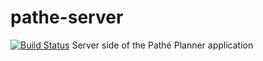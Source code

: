 # pathe-server
[![Build Status](https://travis-ci.org/pathe-planner/pathe-server.svg?branch=master)](https://travis-ci.org/pathe-planner/pathe-server)
Server side of the Pathé Planner application
